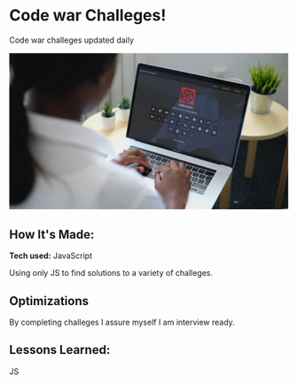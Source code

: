 # Code war Challeges!
Code war challeges updated daily

![alt tag](downloads.png)

## How It's Made:

**Tech used:**  JavaScript

Using only JS to find solutions to a variety of challeges. 

## Optimizations

By completing challeges I assure myself I am interview ready. 

## Lessons Learned:

JS
